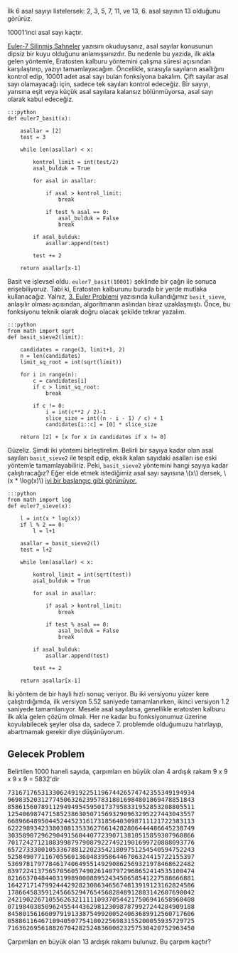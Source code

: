 <!--
.. title: (Euler 7) 10001. Asal Sayı
.. slug: euler-7
.. date: 2018/08/07 21:40:00
.. tags: 
.. description: Belli Bir Sıradaki Asal Sayıyı Bulacağız
.. has_math: yes
-->


İlk 6 asal sayıyı listelersek:  2, 3, 5, 7, 11, ve 13, 6. asal sayının 13
olduğunu görürüz.

10001'inci asal sayı kaçtır. <!-- TEASER_END -->

[Euler-7 Silinmiş Sahneler](/euler/euler-7-silinmis-sahneler.html) yazısını okuduysanız, asal
sayılar konusunun dipsiz bir kuyu olduğunu anlamışsınızdır. Bu nedenle bu yazıda, ilk akla gelen
yöntemle, Eratosten kalburu yöntemini çalışma süresi açısından karşılaştırıp, yazıyı tamamlayacağım.
Öncelikle, sırasıyla sayıların asallığını kontrol edip, 10001 adet asal sayı bulan fonksiyona bakalım.
Çift sayılar asal sayı olamayacağı için, sadece tek sayıları kontrol edeceğiz. Bir sayıyı, yarısına eşit
veya küçük asal sayılara kalansız bölünmüyorsa, asal sayı olarak kabul edeceğiz. 

    :::python
    def euler7_basit(x):
        
        asallar = [2]
        test = 3
        
        while len(asallar) < x:
            
            kontrol_limit = int(test/2)
            asal_bulduk = True
            
            for asal in asallar:
                
                if asal > kontrol_limit:
                    break
                    
                if test % asal == 0:
                    asal_bulduk = False
                    break
                    
            if asal_bulduk:
                asallar.append(test)
                
            test += 2
        
        return asallar[x-1]
    
Basit ve işlevsel oldu. `euler7_basit(10001)` şeklinde bir çağrı ile sonuca erişebiliyoruz. Tabi ki, Eratosten kalburunu
burada bir yerde mutlaka kullanacağız. Yalnız, [3. Euler Problemi](/euler/euler-3.html) yazısında
kullandığımız `basit_sieve`, anlaşılır olması açısından, algoritmanın aslından biraz uzaklaşmıştı. Önce, bu fonksiyonu teknik
olarak doğru olacak şekilde tekrar yazalım.

    :::python
    from math import sqrt
    def basit_sieve2(limit):
        
        candidates = range(3, limit+1, 2)
        n = len(candidates)
        limit_sq_root = int(sqrt(limit))
        
        for i in range(n):
            c = candidates[i]
            if c > limit_sq_root:
                break
                
            if c != 0:
                i = int(c**2 / 2)-1
                slice_size = int((n - i - 1) / c) + 1
                candidates[i::c] = [0] * slice_size
                
        return [2] + [x for x in candidates if x != 0]
        
Güzeliz. Şimdi iki yöntemi birleştirelim. Belirli bir sayıya kadar olan asal sayıları `basit_sieve2` ile tespit edip, eksik
kalan sayıdaki asalları ise eski yöntemle tamamlayabiliriz. Peki, `basit_sieve2` yöntemini hangi sayıya kadar çalıştıracağız?
Eğer elde etmek istediğimiz asal sayı sayısına \\(x\\) dersek, \\(x * \log(x)\\) [iyi bir başlangıç gibi görünüyor.](https://math.stackexchange.com/a/2874304/65342)

    :::python
    from math import log
    def euler7_sieve(x):
        
        l = int(x * log(x))
        if l % 2 == 0:
            l = l+1
        
        asallar = basit_sieve2(l)
        test = l+2
        
        while len(asallar) < x:
            
            kontrol_limit = int(sqrt(test))
            asal_bulduk = True
            
            for asal in asallar:
                
                if asal > kontrol_limit:
                    break
                    
                if test % asal == 0:
                    asal_bulduk = False
                    break
                    
            if asal_bulduk:
                asallar.append(test)
                
            test += 2
        
        return asallar[x-1]
        
        
İki yöntem de bir hayli hızlı sonuç veriyor. Bu iki versiyonu yüzer kere çalıştırdığımda, ilk versiyon 5.52 saniyede tamamlanırken, ikinci
versiyon 1.2 saniyede tamamlanıyor. Mesele asal sayılarsa, genellikle eratosten kalburu ilk akla gelen çözüm olmalı. Her ne kadar
bu fonksiyonumuz üzerine koyulabilecek şeyler olsa da, sadece 7. problemde olduğumuzu hatırlayıp, abartmamak gerekir diye düşünüyorum.

## Gelecek Problem

Belirtilen 1000 haneli sayıda, çarpımları en büyük olan 4 ardışık rakam 9 x 9 x 9 x 9 = 5832'dir

<pre>
73167176531330624919225119674426574742355349194934
96983520312774506326239578318016984801869478851843
85861560789112949495459501737958331952853208805511
12540698747158523863050715693290963295227443043557
66896648950445244523161731856403098711121722383113
62229893423380308135336276614282806444486645238749
30358907296290491560440772390713810515859307960866
70172427121883998797908792274921901699720888093776
65727333001053367881220235421809751254540594752243
52584907711670556013604839586446706324415722155397
53697817977846174064955149290862569321978468622482
83972241375657056057490261407972968652414535100474
82166370484403199890008895243450658541227588666881
16427171479924442928230863465674813919123162824586
17866458359124566529476545682848912883142607690042
24219022671055626321111109370544217506941658960408
07198403850962455444362981230987879927244284909188
84580156166097919133875499200524063689912560717606
05886116467109405077541002256983155200055935729725
71636269561882670428252483600823257530420752963450
</pre>

Çarpımları en büyük olan 13 ardışık rakamı bulunuz. Bu çarpım kaçtır?